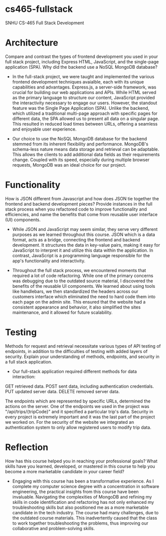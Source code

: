 # cs465-fullstack
SNHU CS-465 Full Stack Development

# Architecture

Compare and contrast the types of frontend development you used in your full stack project, including Express HTML, JavaScript, and the single-page application (SPA).
Why did the backend use a NoSQL MongoDB database?

* In the full-stack project, we were taught and implemented the various frontend development techniques avaialble, each with its unique capabilities and advantages. Express.js, a server-side framework, was crucial for building our web applications and APIs. While HTML served as the primary language to structure our content, JavaScript provided the interactivity necessary to engage our users. However, the standout feature was the Single Page Application (SPA). Unlike the backend, which utilized a traditional multi-page approach with specific pages for different data, the SPA allowed us to present all data on a singular page. This resulted in reduced load times between URLs, offering a seamless and enjoyable user experience.

* Our choice to use the NoSQL MongoDB database for the backend stemmed from its inherent flexibility and performance. MongoDB's schema-less nature means data storage and retrieval can be adaptable. This allows the clients to add additional data fields as their requirements change. Coupled with its speed, especially during multiple browser requests, MongoDB was an ideal choice for our project.

# Functionality

How is JSON different from Javascript and how does JSON tie together the frontend and backend development pieces?
Provide instances in the full stack process when you refactored code to improve functionality and efficiencies, and name the benefits that come from reusable user interface (UI) components.

* While JSON and JavaScript may seem similar, they serve very different purposes as we learned throughout this course. JSON which is a data format, acts as a bridge, connecting the frontend and backend development. It structures the data in key-value pairs, making it easy for JavaScript to interpret it and utilize this data within the application. In contrast, JavaScript is a programming language responsible for the app's functionality and interactivity.

* Throughout the full stack process, we encountered moments that required a lot of code refactoring. While one of the primary concerns was debugging due to the outdated source material, I discovered the benefits of the reusable UI components. We learned about using tools like handlebars, we then standardized the headers across our customers interface which eliminated the need to hard code them into each page on the admin site. This ensured that the website had a consistent appearance and behavior, it also simplified the sites maintenance, and it allowed for future scalability.


# Testing

Methods for request and retrieval necessitate various types of API testing of endpoints, in addition to the difficulties of testing with added layers of security. Explain your understanding of methods, endpoints, and security in a full stack application.

* Our full-stack application required different methods for data interaction:

GET retrieved data.
POST sent data, including authentication credentials.
PUT updated server data.
DELETE removed server data.

The endpoints which are represented by specific URLs, determined the actions on the server. One of the endpoints we used in the project was "/api/trips/{tripCode}" and it specified a particular trip's data. Security in every project is extremely important and it was the last part of the project we worked on. For the security of the website we integrated an authentication system to only allow registered users to modify trip data. 

# Reflection

How has this course helped you in reaching your professional goals? What skills have you learned, developed, or mastered in this course to help you become a more marketable candidate in your career field?

* Engaging with this course has been a transformative experience. As I complete my computer science degree with a concentration in software engineering, the practical insights from this course have been invaluable. Navigating the complexities of MongoDB and refining my skills in code identification and refactoring has not only enhanced my troubleshooting skills but also positioned me as a more marketable candidate in the tech industry. The course had many challenges, due to the outdated course materials. This inadvertently caused that the class to work together troubleshooting the problems, thus improving our collaborative and problem-solving skills.

